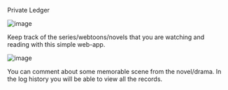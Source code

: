 
Private Ledger

![image](https://github.com/user-attachments/assets/a8db6fcc-0b44-425b-9903-0662584d339b)

Keep track of the series/webtoons/novels that you are watching and reading with this simple web-app.

![image](https://github.com/user-attachments/assets/2cd6377a-878a-4b2f-88c9-8d8169553009)


You can comment about some memorable scene from the novel/drama. In the log history you will be able to view all the records.

